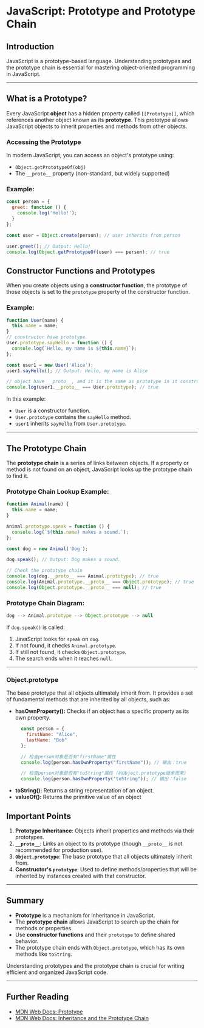 <!--
 * @Author: Adam Li adam@bizzone.com
 * @Date: 2024-12-12 22:22:55
 * @LastEditors: Adam Li
 * @LastEditTime: 2024-12-12 22:36:34
 * @FilePath: /interview/js/protptype and prototype chain/README.md
-->
# JavaScript: Prototype and Prototype Chain

## Introduction

JavaScript is a prototype-based language. Understanding prototypes and the prototype chain is essential for mastering object-oriented programming in JavaScript.

---

## What is a Prototype?

Every JavaScript **object** has a hidden property called `[[Prototype]]`, which references another object known as its **prototype**. This prototype allows JavaScript objects to inherit properties and methods from other objects.

### Accessing the Prototype

In modern JavaScript, you can access an object's prototype using:

- `Object.getPrototypeOf(obj)`
- The `__proto__` property (non-standard, but widely supported)

### Example:

```javascript
const person = {
  greet: function () {
    console.log('Hello!');
  }
};

const user = Object.create(person); // user inherits from person

user.greet(); // Output: Hello!
console.log(Object.getPrototypeOf(user) === person); // true
```
## Constructor Functions and Prototypes

When you create objects using a **constructor function**, the prototype of those objects is set to the `prototype` property of the constructor function.

### Example:
```javascript
function User(name) {  
  this.name = name;  
}  
// constructor have prototype
User.prototype.sayHello = function () {  
  console.log(`Hello, my name is ${this.name}`);  
};  

const user1 = new User('Alice');  
user1.sayHello(); // Output: Hello, my name is Alice  

// object have __proto__, and it is the same as prototype in it constructor function
console.log(user1.__proto__ === User.prototype); // true  
```
In this example:

- `User` is a constructor function.  
- `User.prototype` contains the `sayHello` method.  
- `user1` inherits `sayHello` from `User.prototype`.  

---

## The Prototype Chain

The **prototype chain** is a series of links between objects. If a property or method is not found on an object, JavaScript looks up the prototype chain to find it.

### Prototype Chain Lookup Example:
```javascript
function Animal(name) {  
  this.name = name;  
}  

Animal.prototype.speak = function () {  
  console.log(`${this.name} makes a sound.`);  
};  

const dog = new Animal('Dog');  

dog.speak(); // Output: Dog makes a sound.  

// Check the prototype chain  
console.log(dog.__proto__ === Animal.prototype); // true  
console.log(Animal.prototype.__proto__ === Object.prototype); // true  
console.log(Object.prototype.__proto__ === null); // true  
```

### Prototype Chain Diagram:
```javascript
dog --> Animal.prototype --> Object.prototype --> null
```
If `dog.speak()` is called:

1. JavaScript looks for `speak` on `dog`.  
2. If not found, it checks `Animal.prototype`.  
3. If still not found, it checks `Object.prototype`.  
4. The search ends when it reaches `null`.  

---

### Object.prototype
The base prototype that all objects ultimately inherit from.
It provides a set of fundamental methods that are inherited by all objects, such as:
- **hasOwnProperty():** Checks if an object has a specific property as its own property.
  ```javascript
    const person = {
      firstName: "Alice",
      lastName: "Bob"
    };

    // 检查person对象是否有"firstName"属性
    console.log(person.hasOwnProperty("firstName")); // 输出：true

    // 检查person对象是否有"toString"属性（从Object.prototype继承而来）
    console.log(person.hasOwnProperty("toString")); // 输出：false
  ```
- **toString():** Returns a string representation of an object.
- **valueOf():** Returns the primitive value of an object

## Important Points

1. **Prototype Inheritance**: Objects inherit properties and methods via their prototypes.  
2. **`__proto__`**: Links an object to its prototype (though `__proto__` is not recommended for production use).  
3. **`Object.prototype`**: The base prototype that all objects ultimately inherit from.  
4. **Constructor's `prototype`**: Used to define methods/properties that will be inherited by instances created with that constructor.  

---

## Summary

- **Prototype** is a mechanism for inheritance in JavaScript.  
- The **prototype chain** allows JavaScript to search up the chain for methods or properties.  
- Use **constructor functions** and their `prototype` to define shared behavior.  
- The prototype chain ends with `Object.prototype`, which has its own methods like `toString`.  

Understanding prototypes and the prototype chain is crucial for writing efficient and organized JavaScript code.  

---

## Further Reading

- [MDN Web Docs: Prototype](https://developer.mozilla.org/en-US/docs/Learn/JavaScript/Objects/Object_prototypes)  
- [MDN Web Docs: Inheritance and the Prototype Chain](https://developer.mozilla.org/en-US/docs/Web/JavaScript/Inheritance_and_the_prototype_chain)  
